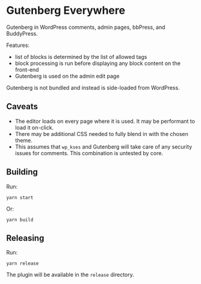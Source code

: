 # Gutenberg Everywhere

Gutenberg in WordPress comments, admin pages, bbPress, and BuddyPress.

Features:

- list of blocks is determined by the list of allowed tags
- block processing is run before displaying any block content on the front-end
- Gutenberg is used on the admin edit page

Gutenberg is not bundled and instead is side-loaded from WordPress.

## Caveats

- The editor loads on every page where it is used. It may be performant to load it on-click.
- There may be additional CSS needed to fully blend in with the chosen theme.
- This assumes that `wp_kses` and Gutenberg will take care of any security issues for comments. This combination is untested by core.

## Building

Run:

`yarn start`

Or:

`yarn build`

## Releasing

Run:

`yarn release`

The plugin will be available in the `release` directory.
